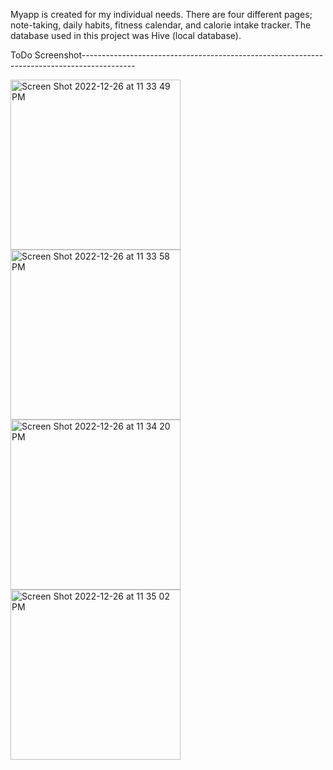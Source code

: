 Myapp is created for my individual needs. There are four different pages; note-taking, daily habits, fitness calendar, and calorie intake tracker.
The database used in this project was Hive (local database).

ToDo Screenshot-------------------------------------------------------------------------------------------


<img width="272" alt="Screen Shot 2022-12-26 at 11 33 49 PM" src="https://user-images.githubusercontent.com/86800635/209611779-0f6fb8fa-c1ce-4f58-b457-bc464ff26e9a.png">
<img width="272" alt="Screen Shot 2022-12-26 at 11 33 58 PM" src="https://user-images.githubusercontent.com/86800635/209611780-390fae46-43c2-4246-b0f2-5007c6139e5d.png">
<img width="272" alt="Screen Shot 2022-12-26 at 11 34 20 PM" src="https://user-images.githubusercontent.com/86800635/209611782-253a678e-e4ff-4a3c-895e-64f71d457ce6.png">
<img width="272" alt="Screen Shot 2022-12-26 at 11 35 02 PM" src="https://user-images.githubusercontent.com/86800635/209611785-f4895e99-8f5b-41ab-8d03-8db7120815c4.png">
